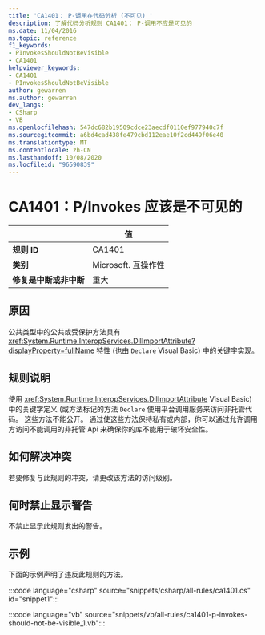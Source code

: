 ```yaml
---
title: 'CA1401： P-调用在代码分析 (不可见) '
description: 了解代码分析规则 CA1401： P-调用不应是可见的
ms.date: 11/04/2016
ms.topic: reference
f1_keywords:
- PInvokesShouldNotBeVisible
- CA1401
helpviewer_keywords:
- CA1401
- PInvokesShouldNotBeVisible
author: gewarren
ms.author: gewarren
dev_langs:
- CSharp
- VB
ms.openlocfilehash: 547dc682b19509cdce23aecdf0110ef977940c7f
ms.sourcegitcommit: a6bd4cad438fe479cbd112eae10f2cd449f06e40
ms.translationtype: MT
ms.contentlocale: zh-CN
ms.lasthandoff: 10/08/2020
ms.locfileid: "96590839"
---
```

# <a name="ca1401-pinvokes-should-not-be-visible"></a>CA1401：P/Invokes 应该是不可见的

|                                     | 值                      |
|-------------------------------------|----------------------------|
| **规则 ID**                          | CA1401                     |
| **类别**                        | Microsoft. 互操作性 |
| **修复是中断或非中断** | 重大                   |

## <a name="cause"></a>原因

公共类型中的公共或受保护方法具有 <xref:System.Runtime.InteropServices.DllImportAttribute?displayProperty=fullName> 特性 (也由 `Declare` Visual Basic) 中的关键字实现。

## <a name="rule-description"></a>规则说明

使用 <xref:System.Runtime.InteropServices.DllImportAttribute> Visual Basic) 中的关键字定义 (或方法标记的方法 `Declare` 使用平台调用服务来访问非托管代码。 这些方法不能公开。 通过使这些方法保持私有或内部，你可以通过允许调用方访问不能调用的非托管 Api 来确保你的库不能用于破坏安全性。

## <a name="how-to-fix-violations"></a>如何解决冲突

若要修复与此规则的冲突，请更改该方法的访问级别。

## <a name="when-to-suppress-warnings"></a>何时禁止显示警告

不禁止显示此规则发出的警告。

## <a name="example"></a>示例

下面的示例声明了违反此规则的方法。

:::code language="csharp" source="snippets/csharp/all-rules/ca1401.cs" id="snippet1":::

:::code language="vb" source="snippets/vb/all-rules/ca1401-p-invokes-should-not-be-visible_1.vb":::
